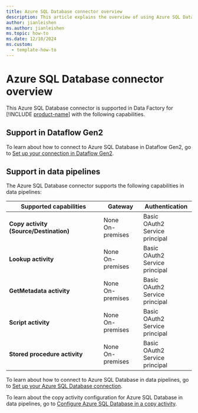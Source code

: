 ```yaml
---
title: Azure SQL Database connector overview
description: This article explains the overview of using Azure SQL Database.
author: jianleishen
ms.author: jianleishen
ms.topic: how-to
ms.date: 12/18/2024
ms.custom:
  - template-how-to
---
```


# Azure SQL Database connector overview

This Azure SQL Database connector is supported in Data Factory for [!INCLUDE [product-name](../includes/product-name.md)] with the following capabilities.

## Support in Dataflow Gen2

To learn about how to connect to Azure SQL Database in Dataflow Gen2, go to [Set up your connection in Dataflow Gen2](connector-azure-sql-database.md#set-up-your-connection-in-dataflow-gen2).

## Support in data pipelines

The Azure SQL Database connector supports the following capabilities in data pipelines:

| Supported capabilities | Gateway | Authentication |
| --- | --- | --- |
| **Copy activity (Source/Destination)** | None <br> On-premises | Basic<br>OAuth2<br>Service principal |
| **Lookup activity** | None <br> On-premises | Basic<br>OAuth2<br>Service principal |
| **GetMetadata activity** | None <br> On-premises | Basic<br>OAuth2<br>Service principal |
| **Script activity** | None <br> On-premises | Basic<br>OAuth2<br>Service principal |
| **Stored procedure activity** | None <br> On-premises | Basic<br>OAuth2<br>Service principal |

To learn about how to connect to Azure SQL Database in data pipelines, go to [Set up your Azure SQL Database connection](connector-azure-sql-database.md#set-up-your-connection-in-a-data-pipeline).

To learn about the copy activity configuration for Azure SQL Database in data pipelines, go to [Configure Azure SQL Database in a copy activity](connector-azure-sql-database-copy-activity.md).
